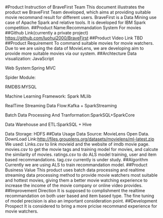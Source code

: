 #Product Instruction of BraveFirst Team
This document illustrates the product we BraveFirst Team developed, which aims at providing suitable movie recommand result for different users.
BraveFirst is a Data Mining use case of  Apache Spark and relative tools. 
It is developed for IBM Spark competition.
##Product Name:Recommandation System For movies
##Github Link(currently a private project)
https://github.com/luohui2000/BraveFirst
##Product Video Link
TBD
##Product Requirement
To command suitable movies for movie watchers. Due to we are using the data of MovieLens, we are developing aim to provide more suitable movies via our system.
##Archtecture
Data visualization: JavaScript

Web System:Spring MVC

Spider Module:

RMDBS:MYSQL

Machine Learning Framework: Spark MLlib

RealTime Streaming Data Flow:Kafka + SparkStreaming

Batch Data Processing And Tranformation:SparkSQL+SparkCore

Data Warehouse and ETL:SparkSQL + Hive

Data Storage: HDFS
##Data Usage
Data Source: MovieLens Open Data.
DownLoad Link:http://files.grouplens.org/datasets/movielens/ml-latest.zip
We used:
Links.csv to link movieid and the website of imdb movie page.
movies.csv to get the movie tags and training model for movies, and calcute the similarity of movies.
ratings.csv to do ALS model training, user and item based recommandations.
tag.csv currently is under study.
##Algorithm
Currently we are using ALS to train recommandation model.
##Product Business Value
This product uses batch data processing and realtime streaming data processing method to provide movie watchers most suitable and hottest movies, giving them a better movie watching experience to increase the income of the movie company or online video provides.
##Improvement Direction
It is supposed to complishment the realtime recommandation on both user based and item based type. The fine tuning of model precision is also an important consideration point.
##Development Prospect
It is considered to bring a more pricise recommand experience for movie watchers.